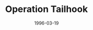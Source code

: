 ---
mission_id: tailhook
slug: "operation-tailhook"
editorsChoice:
title: "Operation Tailhook"
authors:
    - "Roger Ward"
date: 1996-03-19
filename: "/missions/tailhook.zip"
description: "The Empire has captured a rebel base that the Rebels hold in high regard so it will not be attacked and taken it over stealing various rebel ships including X-Wings, A-Wings and a T-16 Skyhopper that they could use for covert actions against the Rebels. Also on the base are secret plans to the Death Star."
cover:
levelReplaced: SECBASE
difficulty: no
bm:	no
fme: yes
wax: yes
three_do: yes
voc: no
gmd: no
vue: no
lfd: no
base: "New level from scratch" 
editors: "DFUSE"

---
